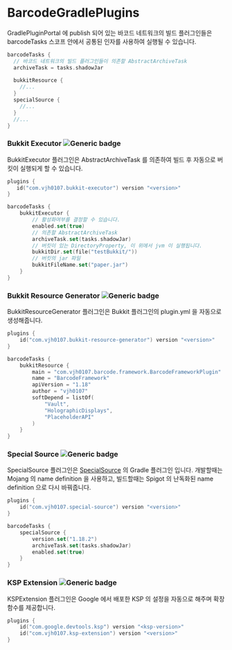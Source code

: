 # BarcodeGradlePlugins

GradlePluginPortal 에 publish 되어 있는 바코드 네트워크의 
빌드 플러그인들은 barcodeTasks 스코프 안에서 공통된 인자를 사용하여 실행될 수 있습니다.

```kotlin
barcodeTasks {
  // 바코드 네트워크의 빌드 플러그인들이 의존할 AbstractArchiveTask 
  archiveTask = tasks.shadowJar
  
  bukkitResource {
    //...
  }
  specialSource {
    //...
  }
  //...
}
```

### Bukkit Executor ![Generic badge](https://img.shields.io/badge/version-1.0.1-green.svg)

BukkitExecutor 플러그인은 AbstractArchiveTask 를 의존하여 빌드 후 자동으로 버킷이 실행되게 할 수 있습니다.
```kotlin
plugins {
   id("com.vjh0107.bukkit-executor") version "<version>"
}
```
```kotlin
barcodeTasks {
    bukkitExecutor {
        // 활성화여부를 결정할 수 있습니다.
        enabled.set(true)
        // 의존할 AbstractArchiveTask
        archiveTask.set(tasks.shadowJar)
        // 버킷이 있는 DirectoryProperty, 이 위에서 jvm 이 실행됩니다.
        bukkitDir.set(file("testBukkit/"))
        // 버킷의 jar 파일
        bukkitFileName.set("paper.jar")
    }
}
```

### Bukkit Resource Generator ![Generic badge](https://img.shields.io/badge/version-1.0.1-green.svg)
BukkitResourceGenerator 플러그인은 Bukkit 플러그인의 plugin.yml 을 자동으로 생성해줍니다.
```kotlin
plugins {
    id("com.vjh0107.bukkit-resource-generator") version "<version>"
}
```
```kotlin
barcodeTasks {
    bukkitResource {
        main = "com.vjh0107.barcode.framework.BarcodeFrameworkPlugin"
        name = "BarcodeFramework"
        apiVersion = "1.18"
        author = "vjh0107"
        softDepend = listOf(
            "Vault",
            "HolographicDisplays",
            "PlaceholderAPI"
        )
    }
}
```

### Special Source ![Generic badge](https://img.shields.io/badge/version-1.0.1-green.svg)
SpecialSource 플러그인은 [SpecialSource](https://github.com/md-5/SpecialSource) 의 Gradle 플러그인 입니다.
개발할때는 Mojang 의 name definition 을 사용하고, 빌드할때는 Spigot 의 난독화된 name definition 으로 다시 바꿔줍니다.
```kotlin
plugins {
    id("com.vjh0107.special-source") version "<version>"
}
```
```kotlin
barcodeTasks {
    specialSource {
        version.set("1.18.2")
        archiveTask.set(tasks.shadowJar)
        enabled.set(true)
    }
}
```

### KSP Extension ![Generic badge](https://img.shields.io/badge/version-1.0.1-green.svg)
KSPExtension 플러그인은 Google 에서 배포한 KSP 의 설정을 자동으로 해주며 확장함수를 제공합니다.
```kotlin
plugins {
    id("com.google.devtools.ksp") version "<ksp-version>"
    id("com.vjh0107.ksp-extension") version "<version>"
}
```
